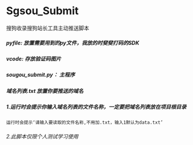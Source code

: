 # Sgsou_Submit
搜狗收录搜狗站长工具主动推送脚本

##### pyfile: 放置需要用到的py文件，我放的时斐斐打码的SDK
##### vcode: 存放验证码图片
##### sougou_submit.py： 主程序
##### 域名列表.txt 放置你要推送的域名



##### 1.运行时会提示你输入域名列表的文件名称，一定要把域名列表放在项目根目录
	运行时会提示‘请输入要读取的文件名称,不用加.txt，输入1默认为data.txt’

###### 2.此脚本仅限个人测试学习使用
